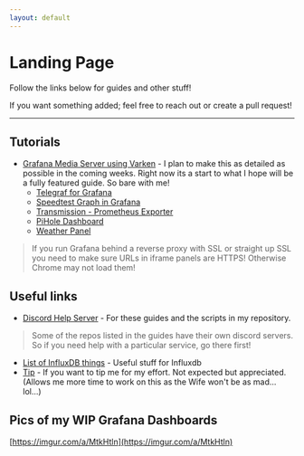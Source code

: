 ```yaml
---
layout: default
---
```


# Landing Page

Follow the links below for guides and other stuff!

If you want something added; feel free to reach out or create a pull request!

-----

## Tutorials

- [Grafana Media Server using Varken](https://alexandzors.github.io/things/grafana) - I plan to make this as detailed as possible in the coming weeks. Right now its a start to what I hope will be a fully featured guide. So bare with me!
  - [Telegraf for Grafana](https://alexandzors.github.io/things/grafana-tutorials/telegraf)
  - [Speedtest Graph in Grafana](https://alexandzors.github.io/things/grafana-tutorials/speedtest)
  - [Transmission - Prometheus Exporter](https://alexandzors.github.io/things/grafana-tutorials/transmission)
  - [PiHole Dashboard](https://alexandzors.github.io/things/grafana-tutorials/pihole)
  - [Weather Panel](http://blog.mike-greene.com/adding-weather-to-your-grafana-home-dashboard/)
> If you run Grafana behind a reverse proxy with SSL or straight up SSL you need to make sure URLs in iframe panels are HTTPS! Otherwise Chrome may not load them!

## Useful links

- [Discord Help Server](https://discord.gg/8y6sndR) - For these guides and the scripts in my repository.
>Some of the repos listed in the guides have their own discord servers. So if you need help with a particular service, go there first!
- [List of InfluxDB things](https://github.com/mark-rushakoff/awesome-influxdb) - Useful stuff for Influxdb
- [Tip](https://alexsguardian.net/donate) - If you want to tip me for my effort. Not expected but appreciated. (Allows me more time to work on this as the Wife won't be as mad... lol...)

## Pics of my WIP Grafana Dashboards

[https://imgur.com/a/MtkHtln](https://imgur.com/a/MtkHtln)
